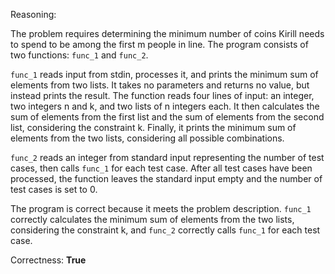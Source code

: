 Reasoning:

The problem requires determining the minimum number of coins Kirill needs to spend to be among the first m people in line. The program consists of two functions: `func_1` and `func_2`. 

`func_1` reads input from stdin, processes it, and prints the minimum sum of elements from two lists. It takes no parameters and returns no value, but instead prints the result. The function reads four lines of input: an integer, two integers n and k, and two lists of n integers each. It then calculates the sum of elements from the first list and the sum of elements from the second list, considering the constraint k. Finally, it prints the minimum sum of elements from the two lists, considering all possible combinations.

`func_2` reads an integer from standard input representing the number of test cases, then calls `func_1` for each test case. After all test cases have been processed, the function leaves the standard input empty and the number of test cases is set to 0.

The program is correct because it meets the problem description. `func_1` correctly calculates the minimum sum of elements from the two lists, considering the constraint k, and `func_2` correctly calls `func_1` for each test case.

Correctness: **True**